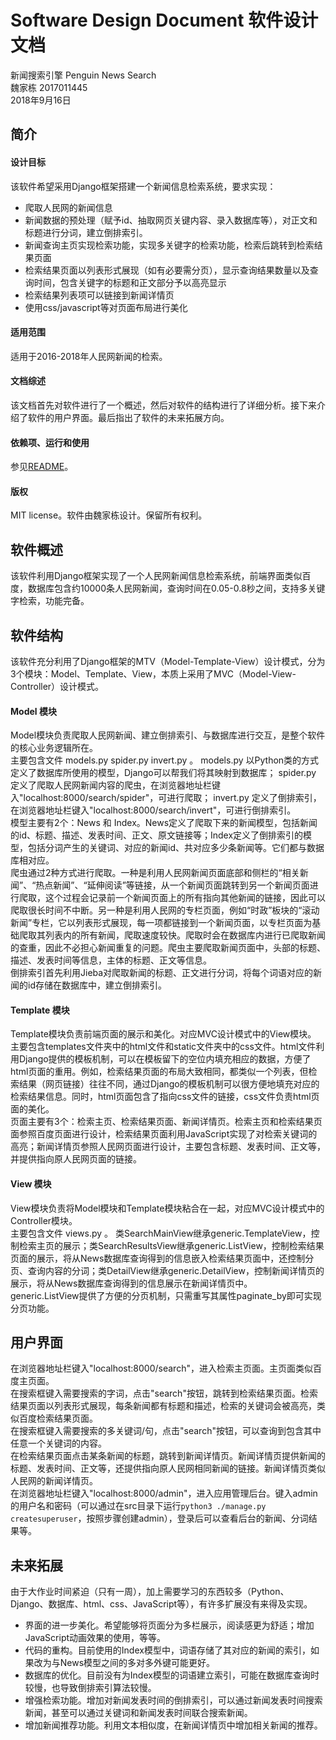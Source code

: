 # Software Design Document 软件设计文档

新闻搜索引擎 Penguin News Search   
魏家栋  2017011445  
2018年9月16日  

## 简介

#### 设计目标

该软件希望采用Django框架搭建一个新闻信息检索系统，要求实现：  
+ 爬取人民网的新闻信息
+ 新闻数据的预处理（赋予id、抽取网页关键内容、录入数据库等），对正文和标题进行分词，建立倒排索引。
+ 新闻查询主页实现检索功能，实现多关键字的检索功能，检索后跳转到检索结果页面
+ 检索结果页面以列表形式展现（如有必要需分页），显示查询结果数量以及查询时间，包含关键字的标题和正文部分予以高亮显示
+ 检索结果列表项可以链接到新闻详情页
+ 使用css/javascript等对页面布局进行美化

#### 适用范围

适用于2016-2018年人民网新闻的检索。  

#### 文档综述

该文档首先对软件进行了一个概述，然后对软件的结构进行了详细分析。接下来介绍了软件的用户界面。最后指出了软件的未来拓展方向。  

#### 依赖项、运行和使用

参见[README](../README.md)。  

#### 版权

MIT license。软件由魏家栋设计。保留所有权利。  

## 软件概述

该软件利用Django框架实现了一个人民网新闻信息检索系统，前端界面类似百度，数据库包含约10000条人民网新闻，查询时间在0.05-0.8秒之间，支持多关键字检索，功能完备。  

## 软件结构

该软件充分利用了Django框架的MTV（Model-Template-View）设计模式，分为3个模块：Model、Template、View，本质上采用了MVC（Model-View-Controller）设计模式。 

#### Model 模块

Model模块负责爬取人民网新闻、建立倒排索引、与数据库进行交互，是整个软件的核心业务逻辑所在。  
主要包含文件 models.py spider.py invert.py 。 models.py 以Python类的方式定义了数据库所使用的模型，Django可以帮我们将其映射到数据库； spider.py 定义了爬取人民网新闻内容的爬虫，在浏览器地址栏键入"localhost:8000/search/spider"，可进行爬取； invert.py 定义了倒排索引，在浏览器地址栏键入"localhost:8000/search/invert"，可进行倒排索引。  
模型主要有2个：News 和 Index。News定义了爬取下来的新闻模型，包括新闻的id、标题、描述、发表时间、正文、原文链接等；Index定义了倒排索引的模型，包括分词产生的关键词、对应的新闻id、共对应多少条新闻等。它们都与数据库相对应。  
爬虫通过2种方式进行爬取。一种是利用人民网新闻页面底部和侧栏的“相关新闻”、“热点新闻”、“延伸阅读”等链接，从一个新闻页面跳转到另一个新闻页面进行爬取，这个过程会记录前一个新闻页面上的所有指向其他新闻的链接，因此可以爬取很长时间不中断。另一种是利用人民网的专栏页面，例如“时政”板块的“滚动新闻”专栏，它以列表形式展现，每一项都链接到一个新闻页面，以专栏页面为基础爬取其列表内的所有新闻，爬取速度较快。爬取时会在数据库内进行已爬取新闻的查重，因此不必担心新闻重复的问题。爬虫主要爬取新闻页面中，头部的标题、描述、发表时间等信息，主体的标题、正文等信息。  
倒排索引首先利用Jieba对爬取新闻的标题、正文进行分词，将每个词语对应的新闻的id存储在数据库中，建立倒排索引。  

#### Template 模块

Template模块负责前端页面的展示和美化。对应MVC设计模式中的View模块。  
主要包含templates文件夹中的html文件和static文件夹中的css文件。html文件利用Django提供的模板机制，可以在模板留下的空位内填充相应的数据，方便了html页面的重用。例如，检索结果页面的布局大致相同，都类似一个列表，但检索结果（网页链接）往往不同，通过Django的模板机制可以很方便地填充对应的检索结果信息。同时，html页面包含了指向css文件的链接，css文件负责html页面的美化。  
页面主要有3个：检索主页、检索结果页面、新闻详情页。检索主页和检索结果页面参照百度页面进行设计，检索结果页面利用JavaScript实现了对检索关键词的高亮；新闻详情页参照人民网页面进行设计，主要包含标题、发表时间、正文等，并提供指向原人民网页面的链接。  

#### View 模块

View模块负责将Model模块和Template模块粘合在一起，对应MVC设计模式中的Controller模块。  
主要包含文件 views.py 。 类SearchMainView继承generic.TemplateView，控制检索主页的展示；类SearchResultsView继承generic.ListView，控制检索结果页面的展示，将从News数据库查询得到的信息嵌入检索结果页面中，还控制分页、查询内容的分词；类DetailView继承generic.DetailView，控制新闻详情页的展示，将从News数据库查询得到的信息展示在新闻详情页中。  
generic.ListView提供了方便的分页机制，只需重写其属性paginate_by即可实现分页功能。  

## 用户界面

在浏览器地址栏键入"localhost:8000/search"，进入检索主页面。主页面类似百度主页面。  
在搜索框键入需要搜索的字词，点击"search"按钮，跳转到检索结果页面。检索结果页面以列表形式展现，每条新闻都有标题和描述，检索的关键词会被高亮，类似百度检索结果页面。  
在搜索框键入需要搜索的多关键词/句，点击"search"按钮，可以查询到包含其中任意一个关键词的内容。  
在检索结果页面点击某条新闻的标题，跳转到新闻详情页。新闻详情页提供新闻的标题、发表时间、正文等，还提供指向原人民网相同新闻的链接。新闻详情页类似人民网的新闻详情页。  
在浏览器地址栏键入"localhost:8000/admin"，进入应用管理后台。键入admin的用户名和密码（可以通过在src目录下运行`python3 ./manage.py createsuperuser`，按照步骤创建admin），登录后可以查看后台的新闻、分词结果等。 

## 未来拓展

由于大作业时间紧迫（只有一周），加上需要学习的东西较多（Python、Django、数据库、html、css、JavaScript等），有许多扩展没有来得及实现。  
+ 界面的进一步美化。希望能够将页面分为多栏展示，阅读感更为舒适；增加JavaScript动画效果的使用，等等。
+ 代码的重构。目前使用的Index模型中，词语存储了其对应的新闻的索引，如果改为与News模型之间的多对多外键可能更好。
+ 数据库的优化。目前没有为Index模型的词语建立索引，可能在数据库查询时较慢，也导致倒排索引算法较慢。
+ 增强检索功能。增加对新闻发表时间的倒排索引，可以通过新闻发表时间搜索新闻，甚至可以通过关键词和新闻发表时间联合搜索新闻。
+ 增加新闻推荐功能。利用文本相似度，在新闻详情页中增加相关新闻的推荐。
